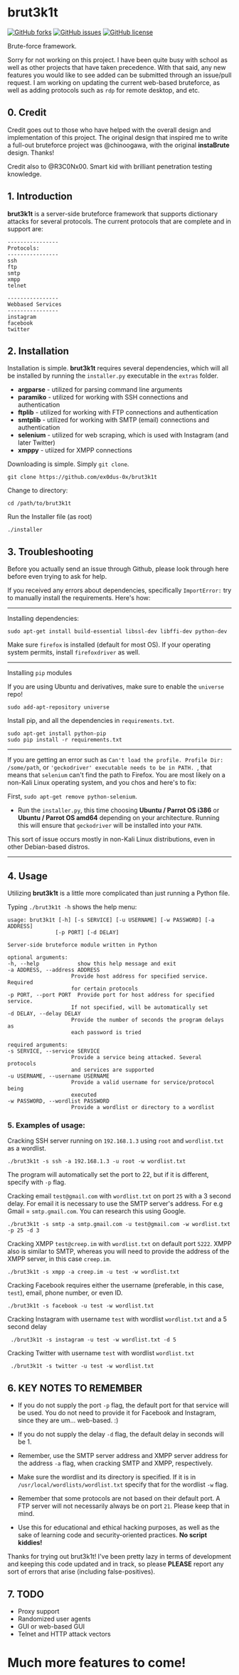# brut3k1t  

[![GitHub forks](https://img.shields.io/github/forks/ex0dus-0x/brut3k1t.svg)](https://github.com/ex0dus-0x/brut3k1t/network)
[![GitHub issues](https://img.shields.io/github/issues/ex0dus-0x/brut3k1t.svg)](https://github.com/ex0dus-0x/brut3k1t/issues)
[![GitHub license](https://img.shields.io/badge/license-AGPL-blue.svg)](https://raw.githubusercontent.com/ex0dus-0x/brut3k1t/master/LICENSE)

Brute-force framework.

Sorry for not working on this project. I have been quite busy with school as well as other projects that have taken precedence. With that said, any new features you would like to see added can be submitted through an issue/pull request. I am working on updating the current web-based bruteforce, as well as adding protocols such as `rdp` for remote desktop, and etc.

## 0. Credit

Credit goes out to those who have helped with the overall design and implementation of this project.
The original design that inspired me to write a full-out bruteforce project was @chinoogawa, with the original __instaBrute__ design. Thanks!

Credit also to @R3C0Nx00. Smart kid with brilliant penetration testing knowledge.

## 1. Introduction

__brut3k1t__ is a server-side bruteforce framework that supports dictionary attacks for several protocols.
The current protocols that are complete and in support are:

    ----------------
    Protocols:
    ----------------
    ssh
    ftp
    smtp
    xmpp
    telnet

    ----------------
    Webbased Services
    ----------------
    instagram
    facebook
    twitter



## 2. Installation

Installation is simple. __brut3k1t__ requires several dependencies, which will all be installed by running the `installer.py` executable in the `extras` folder.

* __argparse__ - utilized for parsing command line arguments
* __paramiko__ - utilized for working with SSH connections and authentication
* __ftplib__ - utilized for working with FTP connections and authentication
* __smtplib__ - utilized for working with SMTP (email) connections and authentication
* __selenium__ - utilized for web scraping, which is used with Instagram (and later Twitter)
* __xmppy__ - utiized for XMPP connections


Downloading is simple. Simply `git clone`.

    git clone https://github.com/ex0dus-0x/brut3k1t

Change to directory:

    cd /path/to/brut3k1t

Run the Installer file (as root)

    ./installer

## 3. Troubleshooting

Before you actually send an issue through Github, please look through here before even trying to ask for help.

If you received any errors about dependencies, specifically `ImportError:` try to manually install the requirements. Here's how:

---

Installing dependencies:

    sudo apt-get install build-essential libssl-dev libffi-dev python-dev

Make sure `firefox` is installed (default for most OS). If your operating system permits, install `firefoxdriver` as well.

---

Installing `pip` modules

If you are using Ubuntu and derivatives, make sure to enable the `universe` repo!

    sudo add-apt-repository universe

Install pip, and all the dependencies in `requirements.txt`.

    sudo apt-get install python-pip
    sudo pip install -r requirements.txt

---

If you are getting an error such as `Can't load the profile. Profile Dir: /some/path`, or `'geckodriver' executable needs to be in PATH. `, that means that `selenium` can't find the path to Firefox. You are most likely on a non-Kali Linux operating system, and you chos and here's to fix:

First, `sudo apt-get remove python-selenium`.

* Run the `installer.py`, this time choosing __Ubuntu / Parrot OS i386__ or __Ubuntu / Parrot OS amd64__ depending on your architecture. Running this will ensure that `geckodriver` will be installed into your `PATH`.

This sort of issue occurs mostly in non-Kali Linux distributions, even in other Debian-based distros.

---

## 4. Usage

Utilizing __brut3k1t__ is a little more complicated than just running a Python file.

Typing `./brut3k1t -h` shows the help menu:

    usage: brut3k1t [-h] [-s SERVICE] [-u USERNAME] [-w PASSWORD] [-a ADDRESS]
                   [-p PORT] [-d DELAY]

    Server-side bruteforce module written in Python

    optional arguments:
    -h, --help            show this help message and exit
    -a ADDRESS, --address ADDRESS
                        Provide host address for specified service. Required
                        for certain protocols
    -p PORT, --port PORT  Provide port for host address for specified service.
                        If not specified, will be automatically set
    -d DELAY, --delay DELAY
                        Provide the number of seconds the program delays as
                        each password is tried

    required arguments:
    -s SERVICE, --service SERVICE
                        Provide a service being attacked. Several protocols
                        and services are supported
    -u USERNAME, --username USERNAME
                        Provide a valid username for service/protocol being
                        executed
    -w PASSWORD, --wordlist PASSWORD
                        Provide a wordlist or directory to a wordlist

### 5. Examples of usage:

Cracking SSH server running on `192.168.1.3` using `root` and `wordlist.txt` as a wordlist.

    ./brut3k1t -s ssh -a 192.168.1.3 -u root -w wordlist.txt

The program will automatically set the port to 22, but if it is different, specify with `-p` flag.

Cracking email `test@gmail.com` with `wordlist.txt` on port `25` with a 3 second delay. For email it is necessary to use the SMTP server's address. For e.g Gmail = `smtp.gmail.com`. You can research this using Google.

    ./brut3k1t -s smtp -a smtp.gmail.com -u test@gmail.com -w wordlist.txt -p 25 -d 3

Cracking XMPP `test@creep.im` with `wordlist.txt` on default port `5222`. XMPP also is similar to SMTP, whereas you will need to provide the address of the XMPP server, in this case `creep.im`.

    ./brut3k1t -s xmpp -a creep.im -u test -w wordlist.txt

Cracking Facebook requires either the username (preferable, in this case, `test`), email, phone number, or even ID.

    ./brut3k1t -s facebook -u test -w wordlist.txt

Cracking Instagram with username `test` with wordlist `wordlist.txt` and a 5 second delay

     ./brut3k1t -s instagram -u test -w wordlist.txt -d 5

Cracking Twitter with username `test` with wordlist `wordlist.txt`

     ./brut3k1t -s twitter -u test -w wordlist.txt


## 6. KEY NOTES TO REMEMBER

 * If you do not supply the port `-p` flag, the default port for that service will be used. You do not need to provide it for Facebook and Instagram, since they are um... web-based. :)

 * If you do not supply the delay `-d` flag, the default delay in seconds will be 1.

 * Remember, use the SMTP server address and XMPP server address for the address `-a` flag, when cracking SMTP and XMPP, respectively.

 * Make sure the wordlist and its directory is specified. If it is in `/usr/local/wordlists/wordlist.txt` specify that for the wordlist `-w` flag.

 * Remember that some protocols are not based on their default port. A FTP server will not necessarily always be on port `21`. Please keep that in mind.

 * Use this for educational and ethical hacking purposes, as well as the sake of learning code and security-oriented practices. __No script kiddies!__

Thanks for trying out brut3k1t! I've been pretty lazy in terms of development and keeping this code updated and in track, so please __PLEASE__ report any sort of errors that arise (including false-positives).

## 7. TODO

* Proxy support
* Randomized user agents
* GUI or web-based GUI
* Telnet and HTTP attack vectors


# Much more features to come!
